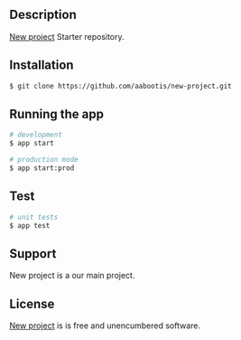 ## Description

[New project](https://github.com/aabootis/new-project) Starter repository.

## Installation

```bash
$ git clone https://github.com/aabootis/new-project.git
```

## Running the app

```bash
# development
$ app start

# production mode
$ app start:prod
```

## Test

```bash
# unit tests
$ app test
```

## Support

New project is a our main project.

## License

[New project](LICENSE) is is free and unencumbered software.
